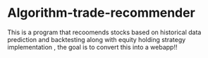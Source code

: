 # Algorithm-trade-recommender
This is a program that recoomends stocks based on historical data prediction and backtesting along with equity holding strategy implementation , the goal is to convert this into a webapp!! 
